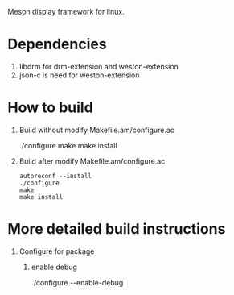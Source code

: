 Meson display framework for linux.

Dependencies
============

1. libdrm for drm-extension and weston-extension
2. json-c is need for weston-extension

How to build
============

1. Build without modify Makefile.am/configure.ac

      ./configure
	  make
	  make install

2. Build after modify Makefile.am/configure.ac

       autoreconf --install
	   ./configure
	   make
	   make install

More detailed build instructions
================================

1. Configure for package
   1. enable debug

         ./configure --enable-debug

